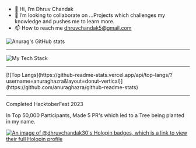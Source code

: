 - 👋 Hi, I’m Dhruv Chandak
- 💞️ I’m looking to collaborate on ...Projects which challenges my knowledge and pushes me to learn more.
- 📫 How to reach me dhruvchandak5@gmail.com


![Anurag's GitHub stats](https://github-readme-stats.vercel.app/api?username=dhruvchandak30&show_icons=true&theme=radical)

<hr>
<div >
	
<img src="https://github-readme-tech-stack.vercel.app/api/cards?lineCount=3&width=650&bg=%230D1117&badge=%23161B22&border=%2321262D&titleColor=%2358A6FF&line1=HTML%2CHTML%2Cffffff%3BCSS%2CCSS%2Cffffff%3BJavaScript%2CJavaScript%2Cffffff%3BTailwind%2CTailwind%2Cffffff%3BBootstrap%2CBootstrap%2Cffffff%3BReact%2CReact%2Cffffff%3B&line2=NodeJS%2CNodeJS%2Cffffff%3BExpress%2CExpress%2Cffffff%3BMongoDB%2CMongoDB%2Cffffff%3BMySQL%2CMySQL%2Cffffff%3BSocket%2CSocket%2Cffffff%3B&line3=Java%2CJava%2Cffffff%3BCpp%2CCpp%2Cffffff%3BFirebase%2CFirebase%2Cffffff%3BGit%2CGit%2Cffffff%3BGithub%2CGithub%2Cffffff%3B" alt="My Tech Stack" />

</div>
<hr>
<div>
	[![Top Langs](https://github-readme-stats.vercel.app/api/top-langs/?username=anuraghazra&layout=donut-vertical)](https://github.com/anuraghazra/github-readme-stats)
</div>
<hr>
<div>
	
<p>Completed HacktoberFest 2023</p>
<p>In Top 50,000 Participants, Made 5 PR's which led to a Tree being planted in my name.</p>

[![An image of @dhruvchandak30's Holopin badges, which is a link to view their full Holopin profile](https://holopin.me/dhruvchandak30)](https://holopin.io/@dhruvchandak30)
</div>
<!---
dhruv302003/dhruv302003 is a ✨ special ✨ repository because its `README.md` (this file) appears on your GitHub profile.
You can click the Preview link to take a look at your changes.
--->
